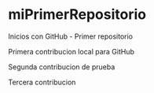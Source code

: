 # miPrimerRepositorio
Inicios con GitHub - Primer repositorio

Primera contribucion local para GitHub 

Segunda contribucion de prueba

Tercera contribucion

